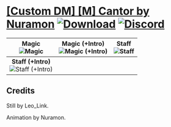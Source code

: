 # [\[Custom DM\] \[M\] Cantor by Nuramon](https://github.com/Klokinator/FE-Repo/tree/main/Battle%20Animations/Magi%20-%20Dark-Type/%5BCustom%20DM%5D%20%5BM%5D%20Cantor%20by%20Nuramon) [![Download](https://img.shields.io/badge/Download--red?style=social&logo=github)](https://minhaskamal.github.io/DownGit/#/home?url=https://github.com/Klokinator/FE-Repo/tree/main/Battle%20Animations/Magi%20-%20Dark-Type/%5BCustom%20DM%5D%20%5BM%5D%20Cantor%20by%20Nuramon) [![Discord](https://img.shields.io/badge/Discord--blue?style=social&logo=discord)](https://discord.gg/C7VNGnyTPA)

| <b>Magic</b><br/><img alt="Magic" src="https://raw.githubusercontent.com/Klokinator/FE-Repo/main/Battle%20Animations/Magi%20-%20Dark-Type/%5BCustom%20DM%5D%20%5BM%5D%20Cantor%20by%20Nuramon/6.%20Magic/Magic.gif"/> | <b>Magic (+Intro)</b><br/><img alt="Magic (+Intro)" src="https://raw.githubusercontent.com/Klokinator/FE-Repo/main/Battle%20Animations/Magi%20-%20Dark-Type/%5BCustom%20DM%5D%20%5BM%5D%20Cantor%20by%20Nuramon/6.%20Magic%20(+Intro)/Magic.gif"/> | <b>Staff</b><br/><img alt="Staff" src="https://raw.githubusercontent.com/Klokinator/FE-Repo/main/Battle%20Animations/Magi%20-%20Dark-Type/%5BCustom%20DM%5D%20%5BM%5D%20Cantor%20by%20Nuramon/7.%20Staff/Staff.gif"/> |
| :---: | :---: | :---: |
| <b>Staff (+Intro)</b><br/><img alt="Staff (+Intro)" src="https://raw.githubusercontent.com/Klokinator/FE-Repo/main/Battle%20Animations/Magi%20-%20Dark-Type/%5BCustom%20DM%5D%20%5BM%5D%20Cantor%20by%20Nuramon/7.%20Staff%20(+Intro)/Staff.gif"/> |

## Credits

Still by Leo_Link.

Animation by Nuramon.

